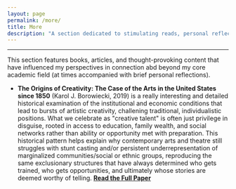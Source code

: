 ```yaml
---
layout: page
permalink: /more/
title: More 
description: "A section dedicated to stimulating reads, personal reflections, and non-academic interests."
---
```



---
This section features books, articles, and thought-provoking content that have influenced my perspectives in connection abd beyond my core academic field (at times accompanied with brief personal reflections).

* **The Origins of Creativity: The Case of the Arts in the United States since 1850** (Karol J. Borowiecki, 2019) is a really interesting and detailed historical examination of the institutional and economic conditions that lead to bursts of artistic creativity, challening traditional, individualistic positions. What we celebrate as "creative talent" is often just privilege in disguise, rooted in access to education, family wealth, and social networks rather than ability or opportunity met with preparation. This historical pattern helps explain why contemporary arts and theatre still struggles with stunt casting and/or persistent underrepresentation of marginalized communities/social or ethnic groups, reproducing the same exclusionary structures that have always determined who gets trained, who gets opportunities, and ultimately whose stories are deemed worthy of telling. [**Read the Full Paper**](https://papers.ssrn.com/sol3/papers.cfm?abstract_id=3465590)
